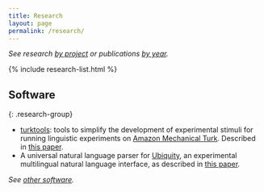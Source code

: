 ```yaml
---
title: Research
layout: page
permalink: /research/
---
```


*See research [by project](/projects) or publications [by year](/research/cron/).*

{% include research-list.html %}

## Software

{: .research-group}
*   [turktools](http://turktools.net): tools to simplify the development of experimental stimuli for running linguistic experiments on [Amazon Mechanical Turk](http://mturk.com). Described in [this paper](/research/turktools.html).
*   A universal natural language parser for [Ubiquity](https://en.wikipedia.org/wiki/Ubiquity_%28Firefox%29), an experimental multilingual natural language interface, as described in [this paper](/research/ubiquity.html).

*See [other software](/code).*